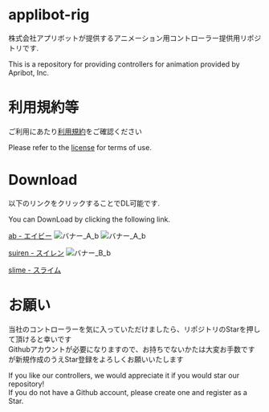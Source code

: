 # applibot-rig
株式会社アプリボットが提供するアニメーション用コントローラー提供用リポジトリです.

This is a repository for providing controllers for animation provided by Apribot, Inc.

# 利用規約等
ご利用にあたり[利用規約](https://github.com/applibot-inc/applibot-rig/blob/main/LICENCE "利用規約")をご確認ください

Please refer to the [license](https://github.com/applibot-inc/applibot-rig/blob/main/LICENCE "license") for terms of use.


# Download
以下のリンクをクリックすることでDL可能です.

You can DownLoad by clicking the following link.


[ab - エイビー](https://github.com/applibot-inc/applibot-rig/raw/main/ApplibotRig/ab_rig_A.zip "ab - エイビー")
![バナー_A_b](https://github.com/applibot-inc/applibot-rig/assets/97662281/24c30faf-e55a-46fd-966c-a66e68ae8898)
![バナー_A_b](https://github.com/applibot-inc/applibot-rig/assets/97662281/7347797c-2289-44e5-8721-1fdd95854423)

[suiren - スイレン](https://github.com/applibot-inc/applibot-rig/raw/main/ApplibotRig/ab_rig_B.zip "suiren - スイレン")
![バナー_B_b](https://github.com/applibot-inc/applibot-rig/assets/97662281/d929030f-59b5-495d-958e-3ef088a5c053)


[slime - スライム](https://github.com/applibot-inc/applibot-rig/raw/main/ApplibotRig/ab_rig_C.zip "slime - スライム")


# お願い
当社のコントローラーを気に入っていただけましたら、リポジトリのStarを押して頂けると幸いです\
Githubアカウントが必要になりますので、お持ちでないかたは大変お手数ですが新規作成のうえStar登録をよろしくお願いいたします

If you like our controllers, we would appreciate it if you would star our repository!\
If you do not have a Github account, please create one and register as a Star.
